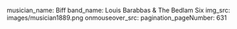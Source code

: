 musician_name: Biff
band_name: Louis Barabbas &amp; The Bedlam Six
img_src: images/musician1889.png
onmouseover_src: 
pagination_pageNumber: 631